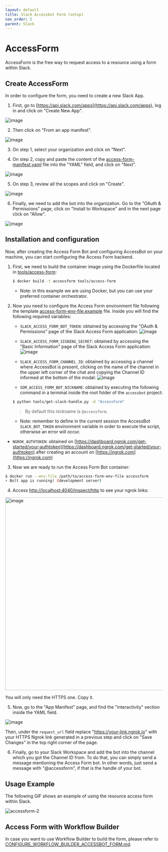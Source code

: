 ```yaml
---
layout: default
title: Slack Accessbot Form (setup) 
nav_order: 5
parent: Slack
---
```

# AccessForm

AccessForm is the free way to request access to a resource using a form within Slack.

## Create AccessForm

In order to configure the form, you need to create a new Slack App.

1. First, go to [https://api.slack.com/apps](https://api.slack.com/apps), log in and click on "Create New App".

![image](https://user-images.githubusercontent.com/20745533/170760649-6f6e87ce-6436-42cd-9a31-b1ab0a801edb.png)

2. Then click on "From an app manifest".

![image](https://user-images.githubusercontent.com/20745533/170760802-59f037fc-3299-40c5-9d95-cf8c95556cdf.png)

3. On step 1, select your organization and click on "Next".

4. On step 2, copy and paste the content of the [access-form-manifest.yaml](/tools/access-form/access-form-manifest.yaml) file into the "YAML" field, and click on "Next".

![image](https://user-images.githubusercontent.com/20745533/170761741-5184ab7f-496e-4be2-a818-42079524ad28.png)

5. On step 3, review all the scopes and click on "Create".

![image](https://user-images.githubusercontent.com/20745533/170761924-d5f22dd9-4913-4144-8838-923f873e6725.png)

6. Finally, we need to add the bot into the organization. Go to the "OAuth & Permissions" page, click on "Install to Workspace" and in the next page click on "Allow".

![image](https://user-images.githubusercontent.com/20745533/170762982-9c7fd6ea-3c98-4d30-a8a5-f2395b00a49d.png)


## Installation and configuration

Now, after creating the Access Form Bot and configuring AccessBot on your machine, you can start configuring the Access Form backend.

1. First, we need to build the container image using the Dockerfile located in [tools/access-form](/tools/access-form):
    ```bash
    $ docker build -t accessform tools/access-form
    ```
    - Note: in this example we are using Docker, but you can use your preferred container orchestrator.
2. Now you need to configure the Access Form environment file following the template [access-form-env-file.example](/tools/access-form/access-form-env-file.example) file. Inside you will find the following required variables:
   - `SLACK_ACCESS_FORM_BOT_TOKEN`: obtained by accessing the "OAuth & Permissions" page of the Slack Access Form application:
      ![image](https://user-images.githubusercontent.com/20745533/170764833-22c9d936-5e45-42b5-b137-2a801a2435e0.png)

    - `SLACK_ACCESS_FORM_SIGNING_SECRET`: obtained by accessing the "Basic Information" page of the Slack Access Form application:
   ![image](https://user-images.githubusercontent.com/20745533/170765095-ed5d87ab-918d-462b-96fc-56a688948761.png)
      
    - `SLACK_ACCESS_FORM_CHANNEL_ID`: obtained by accessing a channel where AccessBot is present, clicking on the name of the channel in the upper left corner of the chat and copying the Channel ID informed at the bottom of the modal:
   ![image](https://user-images.githubusercontent.com/49795183/163469393-c110df8c-10d8-4e11-9827-3f2fe73e5e23.png)

   - `SDM_ACCESS_FORM_BOT_NICKNAME`: obtained by executing the following command in a terminal inside the root folder of the `accessbot` project:
            
    ```bash
    $ python tools/get-slack-handle.py -d "AccessForm"
    ```
    > By default this nickname is `@accessform`.

      - Note: remember to define in the current session the AccessBot `SLACK_BOT_TOKEN` environment variable in order to execute the script, otherwise an error will occur.
    
  - `NGROK_AUTHTOKEN`: obtained on [https://dashboard.ngrok.com/get-started/your-authtoken](https://dashboard.ngrok.com/get-started/your-authtoken) after creating an account on [https://ngrok.com](https://ngrok.com)
 
   
3. Now we are ready to run the Access Form Bot container:

```bash
$ docker run --env-file /path/to/access-form-env-file accessform
⚡️ Bolt app is running! (development server)
```

4. Access [http://localhost:4040/inspect/http](http://localhost:4040/inspect/http) to see your ngrok links:

<img width="616" alt="image" src="https://user-images.githubusercontent.com/49597325/197025165-99fc8dcd-9200-4f0a-ad04-f8e9f75cdac3.png">

You will only need the HTTPS one. Copy it.

5. Now, go to the "App Manifest" page, and find the "interactivity" section inside the YAML field.

![image](https://user-images.githubusercontent.com/49597325/196991273-e02fd462-fdf9-4a81-b44d-9fe02b3239cf.png)

Then, under the `request_url` field replace "https://your-link.ngrok.io" with your HTTPS Ngrok link generated in a previous step and click on "Save Changes" in the top right corner of the page.

6. Finally, go to your Slack Workspace and add the bot into the channel which you got the Channel ID from. To do that, you can simply send a message mentioning the Access Form bot. In other words, just send a message with "@accessform", if that is the handle of your bot.


## Usage Example

The following GIF shows an example of using the resource access form within Slack.

![accessform-2](https://user-images.githubusercontent.com/49795183/163470488-ec502e31-6b54-4f0b-93f4-9c42acdbec46.gif)


## Access Form with Workflow Builder

In case you want to use Workflow Builder to build the form, please refer to [CONFIGURE_WORKFLOW_BUILDER_ACCESSBOT_FORM.md](/docs/slack/CONFIGURE_WORKFLOW_BUILDER_ACCESSBOT_FORM.md).
